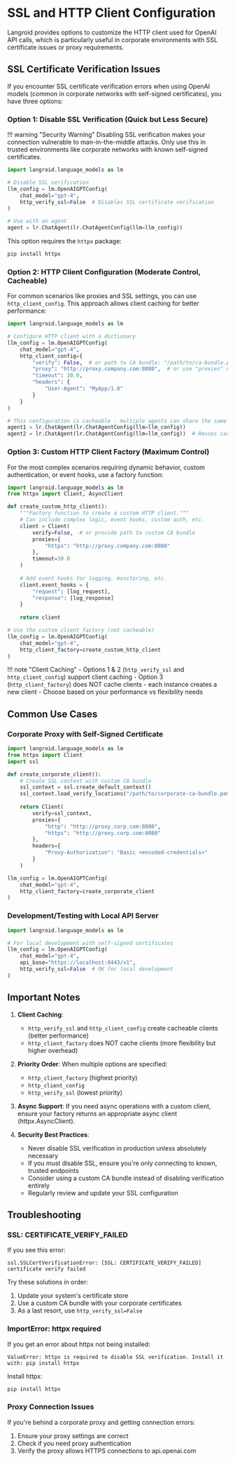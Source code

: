 # SSL and HTTP Client Configuration

Langroid provides options to customize the HTTP client used for OpenAI API calls, which is particularly useful in corporate environments with SSL certificate issues or proxy requirements.

## SSL Certificate Verification Issues

If you encounter SSL certificate verification errors when using OpenAI models (common in corporate networks with self-signed certificates), you have three options:

### Option 1: Disable SSL Verification (Quick but Less Secure)

!!! warning "Security Warning"
    Disabling SSL verification makes your connection vulnerable to man-in-the-middle attacks. 
    Only use this in trusted environments like corporate networks with known self-signed certificates.

```python
import langroid.language_models as lm

# Disable SSL verification
llm_config = lm.OpenAIGPTConfig(
    chat_model="gpt-4",
    http_verify_ssl=False  # Disables SSL certificate verification
)

# Use with an agent
agent = lr.ChatAgent(lr.ChatAgentConfig(llm=llm_config))
```

This option requires the `httpx` package:
```bash
pip install httpx
```

### Option 2: HTTP Client Configuration (Moderate Control, Cacheable)

For common scenarios like proxies and SSL settings, you can use `http_client_config`. This approach allows client caching for better performance:

```python
import langroid.language_models as lm

# Configure HTTP client with a dictionary
llm_config = lm.OpenAIGPTConfig(
    chat_model="gpt-4",
    http_client_config={
        "verify": False,  # or path to CA bundle: "/path/to/ca-bundle.pem"
        "proxy": "http://proxy.company.com:8080",  # or use "proxies" dict
        "timeout": 30.0,
        "headers": {
            "User-Agent": "MyApp/1.0"
        }
    }
)

# This configuration is cacheable - multiple agents can share the same client
agent1 = lr.ChatAgent(lr.ChatAgentConfig(llm=llm_config))
agent2 = lr.ChatAgent(lr.ChatAgentConfig(llm=llm_config))  # Reuses cached client
```

### Option 3: Custom HTTP Client Factory (Maximum Control)

For the most complex scenarios requiring dynamic behavior, custom authentication, or event hooks, use a factory function:

```python
import langroid.language_models as lm
from httpx import Client, AsyncClient

def create_custom_http_client():
    """Factory function to create a custom HTTP client."""
    # Can include complex logic, event hooks, custom auth, etc.
    client = Client(
        verify=False,  # or provide path to custom CA bundle
        proxies={
            "https": "http://proxy.company.com:8080"
        },
        timeout=30.0
    )
    
    # Add event hooks for logging, monitoring, etc.
    client.event_hooks = {
        "request": [log_request],
        "response": [log_response]
    }
    
    return client

# Use the custom client factory (not cacheable)
llm_config = lm.OpenAIGPTConfig(
    chat_model="gpt-4",
    http_client_factory=create_custom_http_client
)
```

!!! note "Client Caching"
    - Options 1 & 2 (`http_verify_ssl` and `http_client_config`) support client caching
    - Option 3 (`http_client_factory`) does NOT cache clients - each instance creates a new client
    - Choose based on your performance vs flexibility needs

## Common Use Cases

### Corporate Proxy with Self-Signed Certificate

```python
import langroid.language_models as lm
from httpx import Client
import ssl

def create_corporate_client():
    # Create SSL context with custom CA bundle
    ssl_context = ssl.create_default_context()
    ssl_context.load_verify_locations("/path/to/corporate-ca-bundle.pem")
    
    return Client(
        verify=ssl_context,
        proxies={
            "http": "http://proxy.corp.com:8080",
            "https": "http://proxy.corp.com:8080"
        },
        headers={
            "Proxy-Authorization": "Basic <encoded-credentials>"
        }
    )

llm_config = lm.OpenAIGPTConfig(
    chat_model="gpt-4",
    http_client_factory=create_corporate_client
)
```

### Development/Testing with Local API Server

```python
import langroid.language_models as lm

# For local development with self-signed certificates
llm_config = lm.OpenAIGPTConfig(
    chat_model="gpt-4",
    api_base="https://localhost:8443/v1",
    http_verify_ssl=False  # OK for local development
)
```

## Important Notes

1. **Client Caching**: 
   - `http_verify_ssl` and `http_client_config` create cacheable clients (better performance)
   - `http_client_factory` does NOT cache clients (more flexibility but higher overhead)

2. **Priority Order**: When multiple options are specified:
   - `http_client_factory` (highest priority)
   - `http_client_config` 
   - `http_verify_ssl` (lowest priority)

3. **Async Support**: If you need async operations with a custom client, ensure your factory returns
   an appropriate async client (httpx.AsyncClient).

4. **Security Best Practices**:
   - Never disable SSL verification in production unless absolutely necessary
   - If you must disable SSL, ensure you're only connecting to known, trusted endpoints
   - Consider using a custom CA bundle instead of disabling verification entirely
   - Regularly review and update your SSL configuration

## Troubleshooting

### SSL: CERTIFICATE_VERIFY_FAILED

If you see this error:
```
ssl.SSLCertVerificationError: [SSL: CERTIFICATE_VERIFY_FAILED] certificate verify failed
```

Try these solutions in order:
1. Update your system's certificate store
2. Use a custom CA bundle with your corporate certificates
3. As a last resort, use `http_verify_ssl=False`

### ImportError: httpx required

If you get an error about httpx not being installed:
```
ValueError: httpx is required to disable SSL verification. Install it with: pip install httpx
```

Install httpx:
```bash
pip install httpx
```

### Proxy Connection Issues

If you're behind a corporate proxy and getting connection errors:
1. Ensure your proxy settings are correct
2. Check if you need proxy authentication
3. Verify the proxy allows HTTPS connections to api.openai.com